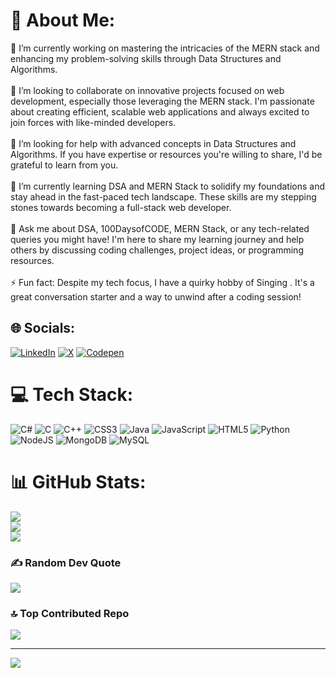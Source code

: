 # 💫 About Me:
🔭 I’m currently working on mastering the intricacies of the MERN stack and enhancing my problem-solving skills through Data Structures and Algorithms.<br><br>👯 I’m looking to collaborate on innovative projects focused on web development, especially those leveraging the MERN stack. I'm passionate about creating efficient, scalable web applications and always excited to join forces with like-minded developers.<br><br>🤝 I’m looking for help with advanced concepts in Data Structures and Algorithms. If you have expertise or resources you're willing to share, I'd be grateful to learn from you.<br><br>🌱 I’m currently learning DSA and MERN Stack to solidify my foundations and stay ahead in the fast-paced tech landscape. These skills are my stepping stones towards becoming a full-stack web developer.<br><br>💬 Ask me about DSA, 100DaysofCODE, MERN Stack, or any tech-related queries you might have! I'm here to share my learning journey and help others by discussing coding challenges, project ideas, or programming resources.<br><br>⚡ Fun fact: Despite my tech focus, I have a quirky hobby of Singing . It's a great conversation starter and a way to unwind after a coding session!


## 🌐 Socials:
[![LinkedIn](https://img.shields.io/badge/LinkedIn-%230077B5.svg?logo=linkedin&logoColor=white)](https://linkedin.com/in/www.linkedin.com/in/guru-patel-42423b219) [![X](https://img.shields.io/badge/X-black.svg?logo=X&logoColor=white)](https://x.com/https://twitter.com/Gurupat11727321) [![Codepen](https://img.shields.io/badge/Codepen-000000?style=for-the-badge&logo=codepen&logoColor=white)](https://codepen.io/Guru-the-lessful) 

# 💻 Tech Stack:
![C#](https://img.shields.io/badge/c%23-%23239120.svg?style=flat&logo=csharp&logoColor=white) ![C](https://img.shields.io/badge/c-%2300599C.svg?style=flat&logo=c&logoColor=white) ![C++](https://img.shields.io/badge/c++-%2300599C.svg?style=flat&logo=c%2B%2B&logoColor=white) ![CSS3](https://img.shields.io/badge/css3-%231572B6.svg?style=flat&logo=css3&logoColor=white) ![Java](https://img.shields.io/badge/java-%23ED8B00.svg?style=flat&logo=openjdk&logoColor=white) ![JavaScript](https://img.shields.io/badge/javascript-%23323330.svg?style=flat&logo=javascript&logoColor=%23F7DF1E) ![HTML5](https://img.shields.io/badge/html5-%23E34F26.svg?style=flat&logo=html5&logoColor=white) ![Python](https://img.shields.io/badge/python-3670A0?style=flat&logo=python&logoColor=ffdd54) ![NodeJS](https://img.shields.io/badge/node.js-6DA55F?style=flat&logo=node.js&logoColor=white) ![MongoDB](https://img.shields.io/badge/MongoDB-%234ea94b.svg?style=flat&logo=mongodb&logoColor=white) ![MySQL](https://img.shields.io/badge/mysql-%2300000f.svg?style=flat&logo=mysql&logoColor=white)
# 📊 GitHub Stats:
![](https://github-readme-stats.vercel.app/api?username=Gurupatel007&theme=dark&hide_border=true&include_all_commits=true&count_private=true)<br/>
![](https://github-readme-streak-stats.herokuapp.com/?user=Gurupatel007&theme=dark&hide_border=true)<br/>
![](https://github-readme-stats.vercel.app/api/top-langs/?username=Gurupatel007&theme=dark&hide_border=true&include_all_commits=true&count_private=true&layout=compact)

### ✍️ Random Dev Quote
![](https://quotes-github-readme.vercel.app/api?type=horizontal&theme=radical)

### 🔝 Top Contributed Repo
![](https://github-contributor-stats.vercel.app/api?username=Gurupatel007&limit=5&theme=dark&combine_all_yearly_contributions=true)

---
[![](https://visitcount.itsvg.in/api?id=Gurupatel007&icon=0&color=0)](https://visitcount.itsvg.in)

<!-- Proudly created with GPRM ( https://gprm.itsvg.in ) -->
